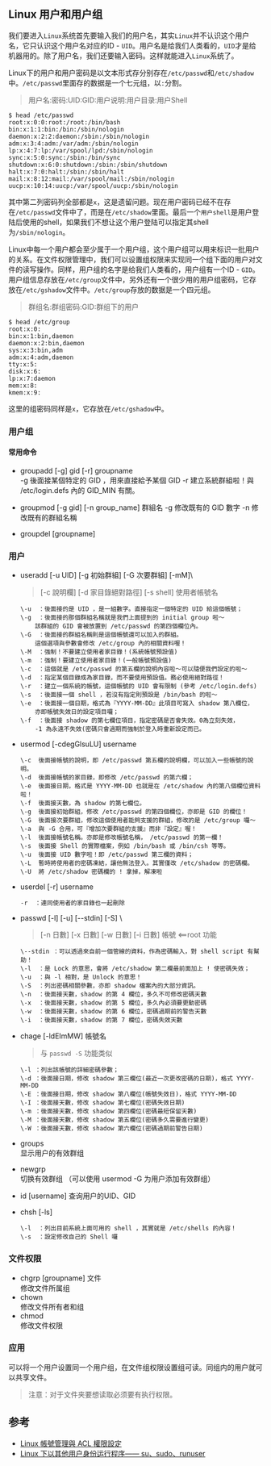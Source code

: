 ## Linux 用户和用户组
我们要进入`Linux`系统首先要输入我们的用户名，其实`Linux`并不认识这个用户名，它只认识这个用户名对应的ID - `UID`。用户名是给我们人类看的，`UID`才是给机器用的。除了用户名，我们还要输入密码。这样就能进入`Linux`系统了。

Linux下的用户和用户密码是以文本形式存分别存在`/etc/passwd`和`/etc/shadow`中。`/etc/passwd`里面存的数据是一个七元组，以`:`分割。
> 用户名:密码:UID:GID:用户说明:用户目录:用户Shell
``` shell
$ head /etc/passwd
root:x:0:0:root:/root:/bin/bash
bin:x:1:1:bin:/bin:/sbin/nologin
daemon:x:2:2:daemon:/sbin:/sbin/nologin
adm:x:3:4:adm:/var/adm:/sbin/nologin
lp:x:4:7:lp:/var/spool/lpd:/sbin/nologin
sync:x:5:0:sync:/sbin:/bin/sync
shutdown:x:6:0:shutdown:/sbin:/sbin/shutdown
halt:x:7:0:halt:/sbin:/sbin/halt
mail:x:8:12:mail:/var/spool/mail:/sbin/nologin
uucp:x:10:14:uucp:/var/spool/uucp:/sbin/nologin
```
其中第二列密码列全部都是`x`，这是遗留问题。现在用户密码已经不在存在`/etc/passwd`文件中了，而是在`/etc/shadow`里面。最后一个`用户shell`是用户登陆后使用的shell，如果我们不想让这个用户登陆可以指定其shell为`/sbin/nologin`。

Linux中每一个用户都会至少属于一个用户组，这个用户组可以用来标识一批用户的关系。在文件权限管理中，我们可以设置组权限来实现同一个组下面的用户对文件的读写操作。同样，用户组的名字是给我们人类看的，用户组有一个ID - `GID`。用户组信息存放在`/etc/group`文件中，另外还有一个很少用的用户组密码，它存放在`/etc/gshadow`文件中。`/etc/group`存放的数据是一个四元组。
> 群组名:群组密码:GID:群组下的用户
```
$ head /etc/group
root:x:0:
bin:x:1:bin,daemon
daemon:x:2:bin,daemon
sys:x:3:bin,adm
adm:x:4:adm,daemon
tty:x:5:
disk:x:6:
lp:x:7:daemon
mem:x:8:
kmem:x:9:
```
这里的组密码同样是`x`，它存放在`/etc/gshadow`中。


### 用户组
#### 常用命令  
- groupadd [-g] gid [-r] groupname    
    \-g  後面接某個特定的 GID ，用來直接給予某個 GID 
    \-r  建立系統群組啦！與 /etc/login.defs 內的 GID_MIN 有關。   

- groupmod [-g gid] [-n group_name] 群組名
    \-g  修改既有的 GID 數字
    \-n  修改既有的群組名稱

- groupdel [groupname]

### 用户

- useradd [-u UID] [-g 初始群組] [-G 次要群組] [-mM]\
    >  [-c 說明欄] [-d 家目錄絕對路徑] [-s shell] 使用者帳號名
    ```
    \-u  ：後面接的是 UID ，是一組數字。直接指定一個特定的 UID 給這個帳號；
    \-g  ：後面接的那個群組名稱就是我們上面提到的 initial group 啦～
        該群組的 GID 會被放置到 /etc/passwd 的第四個欄位內。
    \-G  ：後面接的群組名稱則是這個帳號還可以加入的群組。
        這個選項與參數會修改 /etc/group 內的相關資料喔！
    \-M  ：強制！不要建立使用者家目錄！(系統帳號預設值)
    \-m  ：強制！要建立使用者家目錄！(一般帳號預設值)
    \-c  ：這個就是 /etc/passwd 的第五欄的說明內容啦～可以隨便我們設定的啦～
    \-d  ：指定某個目錄成為家目錄，而不要使用預設值。務必使用絕對路徑！
    \-r  ：建立一個系統的帳號，這個帳號的 UID 會有限制 (參考 /etc/login.defs)
    \-s  ：後面接一個 shell ，若沒有指定則預設是 /bin/bash 的啦～
    \-e  ：後面接一個日期，格式為『YYYY-MM-DD』此項目可寫入 shadow 第八欄位，
        亦即帳號失效日的設定項目囉；
    \-f  ：後面接 shadow 的第七欄位項目，指定密碼是否會失效。0為立刻失效，
        -1 為永遠不失效(密碼只會過期而強制於登入時重新設定而已。
    ```

- usermod [-cdegGlsuLU] username 
    ```      
    \-c  後面接帳號的說明，即 /etc/passwd 第五欄的說明欄，可以加入一些帳號的說明。
    \-d  後面接帳號的家目錄，即修改 /etc/passwd 的第六欄；
    \-e  後面接日期，格式是 YYYY-MM-DD 也就是在 /etc/shadow 內的第八個欄位資料啦！
    \-f  後面接天數，為 shadow 的第七欄位。
    \-g  後面接初始群組，修改 /etc/passwd 的第四個欄位，亦即是 GID 的欄位！
    \-G  後面接次要群組，修改這個使用者能夠支援的群組，修改的是 /etc/group 囉～
    \-a  與 -G 合用，可『增加次要群組的支援』而非『設定』喔！
    \-l  後面接帳號名稱。亦即是修改帳號名稱， /etc/passwd 的第一欄！
    \-s  後面接 Shell 的實際檔案，例如 /bin/bash 或 /bin/csh 等等。
    \-u  後面接 UID 數字啦！即 /etc/passwd 第三欄的資料；
    \-L  暫時將使用者的密碼凍結，讓他無法登入。其實僅改 /etc/shadow 的密碼欄。
    \-U  將 /etc/shadow 密碼欄的 ! 拿掉，解凍啦
    ```

- userdel [-r] username
    ```
    -r  ：連同使用者的家目錄也一起刪除
    ```

- passwd [-l] [-u] [--stdin] [-S] \
    >  [-n 日數] [-x 日數] [-w 日數] [-i 日數] 帳號 <==root 功能
    ```
    \--stdin ：可以透過來自前一個管線的資料，作為密碼輸入，對 shell script 有幫助！
    \-l  ：是 Lock 的意思，會將 /etc/shadow 第二欄最前面加上 ! 使密碼失效；
    \-u  ：與 -l 相對，是 Unlock 的意思！
    \-S  ：列出密碼相關參數，亦即 shadow 檔案內的大部分資訊。
    \-n  ：後面接天數，shadow 的第 4 欄位，多久不可修改密碼天數
    \-x  ：後面接天數，shadow 的第 5 欄位，多久內必須要更動密碼
    \-w  ：後面接天數，shadow 的第 6 欄位，密碼過期前的警告天數
    \-i  ：後面接天數，shadow 的第 7 欄位，密碼失效天數
    ```

- chage [-ldEImMW] 帳號名
    > 与 `passwd -S` 功能类似
    ```
    \-l ：列出該帳號的詳細密碼參數；
    \-d ：後面接日期，修改 shadow 第三欄位(最近一次更改密碼的日期)，格式 YYYY-MM-DD
    \-E ：後面接日期，修改 shadow 第八欄位(帳號失效日)，格式 YYYY-MM-DD
    \-I ：後面接天數，修改 shadow 第七欄位(密碼失效日期)
    \-m ：後面接天數，修改 shadow 第四欄位(密碼最短保留天數)
    \-M ：後面接天數，修改 shadow 第五欄位(密碼多久需要進行變更)
    \-W ：後面接天數，修改 shadow 第六欄位(密碼過期前警告日期)
    ```
- groups     
    显示用户的有效群组

- newgrp    
    切换有效群组 （可以使用 usermod -G 为用户添加有效群组）

- id [username]
    查询用户的UID、GID

- chsh [-ls]
    ```
    \-l  ：列出目前系統上面可用的 shell ，其實就是 /etc/shells 的內容！
    \-s  ：設定修改自己的 Shell 囉
    ```
### 文件权限

- chgrp [groupname] 文件    
    修改文件所属组
- chown    
    修改文件所有者和组
- chmod    
    修改文件权限

### 应用
可以将一个用户设置同一个用户组，在文件组权限设置组可读。同组内的用户就可以共享文件。
> 注意：对于文件夹要想读取必须要有执行权限。

## 参考
- [Linux 帳號管理與 ACL 權限設定](http://linux.vbird.org/linux_basic/0410accountmanager.php)  
- [Linux 下以其他用户身份运行程序—— su、sudo、runuser](http://www.cnblogs.com/bodhitree/p/6018369.html) 

